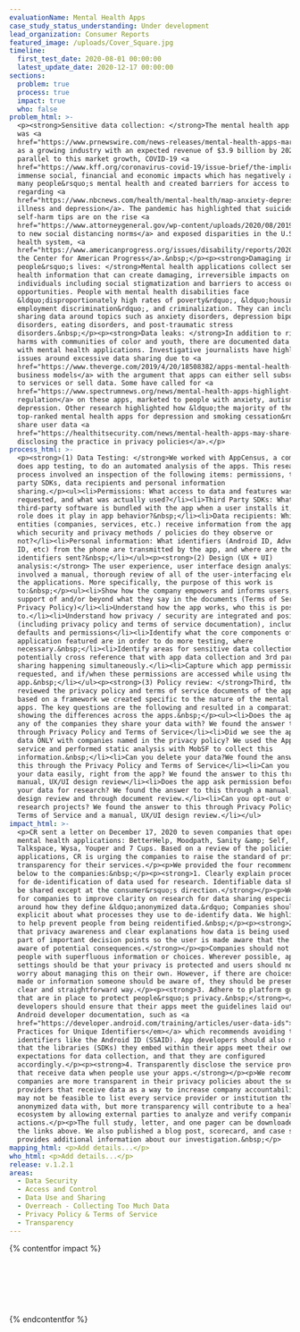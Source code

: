 ```yaml
---
evaluationName: Mental Health Apps
case_study_status_understanding: Under development
lead_organization: Consumer Reports
featured_image: /uploads/Cover_Square.jpg
timeline:
  first_test_date: 2020-08-01 00:00:00
  latest_update_date: 2020-12-17 00:00:00
sections:
  problem: true
  process: true
  impact: true
  who: false
problem_html: >-
  <p><strong>Sensitive data collection: </strong>The mental health app industry
  was <a
  href="https://www.prnewswire.com/news-releases/mental-health-apps-market-accounted-for-us-587-9-mn-in-2018-and-is-expected-to-generate-a-revenue-of-us-3-918-40-mn-by-2027--at-a-growth-rate-of-23-7-from-2019--2027--300997559.html">documented</a>
  as a growing industry with an expected revenue of $3.9 billion by 2027. In
  parallel to this market growth, COVID-19 <a
  href="https://www.kff.org/coronavirus-covid-19/issue-brief/the-implications-of-covid-19-for-mental-health-and-substance-use/">triggered</a>
  immense social, financial and economic impacts which has negatively affected
  many people&rsquo;s mental health and created barriers for access to help
  regarding <a
  href="https://www.nbcnews.com/health/mental-health/map-anxiety-depression-your-state-compares-united-states-n1248473">mental
  illness and depression</a>. The pandemic has highlighted that suicide and
  self-harm tips are on the rise <a
  href="https://www.attorneygeneral.gov/wp-content/uploads/2020/08/2019-2020-S2SS-Annual-Report-FINAL.pdf">due
  to new social distancing norms</a> and exposed disparities in the U.S. mental
  health system, <a
  href="https://www.americanprogress.org/issues/disability/reports/2020/09/10/490221/mental-health-care-severely-inequitable-came-coronavirus-crisis/">reported
  the Center for American Progress</a>.&nbsp;</p><p><strong>Damaging impacts on
  people&rsquo;s lives: </strong>Mental health applications collect sensitive
  health information that can create damaging, irreversible impacts on
  individuals including social stigmatization and barriers to access or future
  opportunities. People with mental health disabilities face
  &ldquo;disproportionately high rates of poverty&rdquo;, &ldquo;housing and
  employment discrimination&rdquo;, and criminalization. They can include
  sharing data around topics such as anxiety disorders, depression bipolar
  disorders, eating disorders, and post-traumatic stress
  disorders.&nbsp;</p><p><strong>Data leaks: </strong>In addition to rising
  harms with communities of color and youth, there are documented data leaks
  with mental health applications. Investigative journalists have highlighted
  issues around excessive data sharing due to <a
  href="https://www.theverge.com/2019/4/20/18508382/apps-mental-health-smoking-cessation-data-sharing-privacy-facebook-google-advertising">flawed
  business models</a> with the argument that apps can either sell subscriptions
  to services or sell data. Some have called for <a
  href="https://www.spectrumnews.org/news/mental-health-apps-highlight-need-for-regulation/">improved
  regulation</a> on these apps, marketed to people with anxiety, autism and
  depression. Other research highlighted how &ldquo;the majority of the
  top-ranked mental health apps for depression and smoking cessation&rdquo;
  share user data <a
  href="https://healthitsecurity.com/news/mental-health-apps-may-share-user-data-without-clear-privacy-policies">without
  disclosing the practice in privacy policies</a>.</p>
process_html: >-
  <p><strong>(1) Data Testing: </strong>We worked with AppCensus, a company that
  does app testing, to do an automated analysis of the apps. This research
  process involved an inspection of the following items: permissions, third
  party SDKs, data recipients and personal information
  sharing.</p><ul><li>Permissions: What access to data and features was
  requested, and what was actually used?</li><li>Third Party SDKs: What
  third-party software is bundled with the app when a user installs it, and what
  role does it play in app behavior?&nbsp;</li><li>Data recipients: Which
  entities (companies, services, etc.) receive information from the app, and
  which security and privacy methods / policies do they observe or
  not?</li><li>Personal information: What identifiers (Android ID, Advertising
  ID, etc) from the phone are transmitted by the app, and where are these
  identifiers sent?&nbsp;</li></ul><p><strong>(2) Design (UX + UI)
  analysis:</strong> The user experience, user interface design analysis
  involved a manual, thorough review of all of the user-interfacing elements of
  the applications. More specifically, the purpose of this work is
  to:&nbsp;</p><ul><li>Show how the company empowers and informs users, in
  support of and/or beyond what they say in the documents (Terms of Service and
  Privacy Policy)</li><li>Understand how the app works, who this is positioned
  to.</li><li>Understand how privacy / security are integrated and positioned
  (including privacy policy and terms of service documentation), including app
  defaults and permissions</li><li>Identify what the core components of the
  application featured are in order to do more testing, where
  necessary.&nbsp;</li><li>Identify areas for sensitive data collection, and
  potentially cross reference that with app data collection and 3rd party
  sharing happening simultaneously.</li><li>Capture which app permissions are
  requested, and if/when these permissions are accessed while using the
  app.&nbsp;</li></ul><p><strong>(3) Policy review: </strong>Third, the team
  reviewed the privacy policy and terms of service documents of the applications
  based on a framework we created specific to the nature of the mental health
  apps. The key questions are the following and resulted in a comparative table
  showing the differences across the apps.&nbsp;</p><ul><li>Does the app name
  any of the companies they share your data with? We found the answer to this
  through Privacy Policy and Terms of Service</li><li>Did we see the app share
  data ONLY with companies named in the privacy policy? We used the AppCensus
  service and performed static analysis with MobSF to collect this
  information.&nbsp;</li><li>Can you delete your data?We found the answer to
  this through the Privacy Policy and Terms of Service</li><li>Can you delete
  your data easily, right from the app? We found the answer to this through a
  manual, UX/UI design review</li><li>Does the app ask permission before using
  your data for research? We found the answer to this through a manual, UX/UI
  design review and through document review.</li><li>Can you opt-out of data
  research projects? We found the answer to this through Privacy Policy and
  Terms of Service and a manual, UX/UI design review.</li></ul>
impact_html: >-
  <p>CR sent a letter on December 17, 2020 to seven companies that operate
  mental health applications: BetterHelp, Moodpath, Sanity &amp; Self,
  Talkspace, Wysa, Youper and 7 Cups. Based on a review of the policies of these
  applications, CR is urging the companies to raise the standard of privacy and
  transparency for their services.</p><p>We provided the four recommendations
  below to the companies:&nbsp;</p><p><strong>1. Clearly explain procedures used
  for de-identification of data used for research. Identifiable data should not
  be shared except at the consumer&rsquo;s direction.</strong></p><p>We advocate
  for companies to improve clarity on research for data sharing especially
  around how they define &ldquo;anonymized data.&rdquo; Companies should be
  explicit about what processes they use to de-identify data. We highlight this
  to help prevent people from being reidentified.&nbsp;</p><p><strong>2. Ensure
  that privacy awareness and clear explanations how data is being used should be
  part of important decision points so the user is made aware that the data is
  aware of potential consequences.</strong></p><p>Companies should not overwhelm
  people with superfluous information or choices. Wherever possible, app default
  settings should be that your privacy is protected and users should not have to
  worry about managing this on their own. However, if there are choices to be
  made or information someone should be aware of, they should be presented in a
  clear and straightforward way.</p><p><strong>3. Adhere to platform guidelines
  that are in place to protect people&rsquo;s privacy.&nbsp;</strong></p><p>App
  developers should ensure that their apps meet the guidelines laid out in
  Android developer documentation, such as <a
  href="https://developer.android.com/training/articles/user-data-ids"><em>Best
  Practices for Unique Identifiers</em></a> which recommends avoiding the use of
  identifiers like the Android ID (SSAID). App developers should also make sure
  that the libraries (SDKs) they embed within their apps meet their own
  expectations for data collection, and that they are configured
  accordingly.</p><p><strong>4. Transparently disclose the service providers
  that receive data when people use your apps.</strong></p><p>We recommend that
  companies are more transparent in their privacy policies about the service
  providers that receive data as a way to increase company accountability. It
  may not be feasible to list every service provider or institution they share
  anonymized data with, but more transparency will contribute to a healthier
  ecosystem by allowing external parties to analyze and verify companies&rsquo;
  actions.</p><p>The full study, letter, and one pager can be downloaded using
  the links above. We also published a blog post, scorecard, and case study that
  provides additional information about our investigation.&nbsp;</p>
mapping_html: <p>Add details...</p>
who_html: <p>Add details...</p>
release: v.1.2.1
areas:
  - Data Security
  - Access and Control
  - Data Use and Sharing
  - Overreach - Collecting Too Much Data
  - Privacy Policy & Terms of Service
  - Transparency
---
```


{% contentfor impact %}

<br /><br /><br /><br />

<!-- =============================================================== -->
<!-- ========================== chart start ======================== -->
<!-- =============================================================== -->

<style>

/* -------------- full chart -------------- */

#fullChart {
  position: relative;
  display: inline-block;
  padding: 0px;
  margin: 0px;
  width: 100%;
  max-width: 900px;
  font-family: sofia-pro,-apple-system,BlinkMacSystemFont,"Segoe UI",Roboto,"Helvetica Neue",Arial,"Noto Sans",sans-serif,"Apple Color Emoji","Segoe UI Emoji","Segoe UI Symbol","Noto Color Emoji";
}

/* -------------- chart headline -------------- */

.chartHeadline {
  position: relative;
  display: inline-block;
  width: 100%;
  font-family: sofia-pro,-apple-system,BlinkMacSystemFont,"Segoe UI",Roboto,"Helvetica Neue",Arial,"Noto Sans",sans-serif,"Apple Color Emoji","Segoe UI Emoji","Segoe UI Symbol","Noto Color Emoji";
  text-align: left;
  font-size: 35px;
  line-height: 38px;
  padding-bottom: 30px;
}

/* -------------- chart cells -------------- */

.chartRow {
  position: relative;
  display: inline-block;
  vertical-align: middle;
  padding-top: 5px;
  padding-bottom: 5px;
  width: 100%;
  min-height: 79px;
  border-bottom: dashed 1px #ccc;
}

.chartQuestion {
  position: relative;
  display: inline-block;
  font-family: sofia-pro,-apple-system,BlinkMacSystemFont,"Segoe UI",Roboto,"Helvetica Neue",Arial,"Noto Sans",sans-serif,"Apple Color Emoji","Segoe UI Emoji","Segoe UI Symbol","Noto Color Emoji";
  font-size: 14px;
  line-height: 16px;
  width: 30%;
  text-align: left;
  vertical-align: middle;
}

.chartCell {
  position: relative;
  display: inline-block;
  width: 10%;
  height: 67px;
  font-family: sofia-pro,-apple-system,BlinkMacSystemFont,"Segoe UI",Roboto,"Helvetica Neue",Arial,"Noto Sans",sans-serif,"Apple Color Emoji","Segoe UI Emoji","Segoe UI Symbol","Noto Color Emoji";
  font-size: 30px;
  padding-top: 15px;
  text-align: center;
  vertical-align: middle;
  cursor: pointer;
}

.chartCell:hover {
  background-color: #ddd;
  border-radius: 10px;
}

/* -------------- chart header -------------- */

.chartHeaderCell {
  position: relative;
  display: inline-block;
  width: 10%;
  text-align: center;
  vertical-align: middle;
}

.chartHeaderIcon {
  position: relative;
  display: inline-block;
  width: 70%;
}

.chartHeaderText {
  position: relative;
  display: inline-block;
  width: 100%;
  height: 30px;
  font-family: sofia-pro,-apple-system,BlinkMacSystemFont,"Segoe UI",Roboto,"Helvetica Neue",Arial,"Noto Sans",sans-serif,"Apple Color Emoji","Segoe UI Emoji","Segoe UI Symbol","Noto Color Emoji";
  font-size: 14px;
  line-height: 30px;
  margin-bottom: 10px;
  text-align: center;
  white-space: nowrap;
  vertical-align: middle;
}

/* -------------- chart symbols -------------- */

.chartDot {
  position: relative;
  display: inline-block;
  margin-top: 3px;
  width: 32px;
  height: 32px;
  border-radius: 16px;
  background-color: #00ae4d;
}

.chartX {
  position: relative;
  display: inline-block;
  margin-top: 8px;
  width: 20px;
  height: 20px;
}

.chartX:before, .chartX:after {
  content:'';
  position: absolute;
  left: 0px;
  width: 20px;
  height: 2px;
  background-color: #555;
  top: 10px;
  transform:rotate(45deg);
}

.chartX:after {
    transform:rotate(-45deg);
}

.chartUnknown {
  font-family: sofia-pro,-apple-system,BlinkMacSystemFont,"Segoe UI",Roboto,"Helvetica Neue",Arial,"Noto Sans",sans-serif,"Apple Color Emoji","Segoe UI Emoji","Segoe UI Symbol","Noto Color Emoji";
  padding-top: 7px;
  font-size: 26px;
  line-height: 26px;
  color: #ccc;
}

/* -------------- chart key -------------- */

.chartKey {
  position: relative;
  display: inline-block;
  vertical-align: middle;
  padding-top: 30px;
  padding-bottom: 80px;
  width: 100%;
  height: 32px;
  text-align: right;
  font-family: sofia-pro,-apple-system,BlinkMacSystemFont,"Segoe UI",Roboto,"Helvetica Neue",Arial,"Noto Sans",sans-serif,"Apple Color Emoji","Segoe UI Emoji","Segoe UI Symbol","Noto Color Emoji";
  font-size: 16px;
  line-height: 16px;
  color: #777;
}

.chartKeyEntry {
  position: relative;
  display: inline-block;
  vertical-align: middle;
  text-align: center;
  height: 30px;
  margin-top: -8px;
  margin-left: 20px;
  margin-right: 7px;
}

/* -------------- chart modal -------------- */

#chartModal {
  position: absolute;
  display: none;
  top: 30%;
  left: 10%;
  width: 80%;
  text-align: center;
  background-color: #ddd;
  z-index: 20;
}

#chartModalClose {
  position: absolute;
  font-family: sofia-pro,-apple-system,BlinkMacSystemFont,"Segoe UI",Roboto,"Helvetica Neue",Arial,"Noto Sans",sans-serif,"Apple Color Emoji","Segoe UI Emoji","Segoe UI Symbol","Noto Color Emoji";
  font-size: 15px;
  right: 15px;
  top: 14px;
  height: 40px;
  text-align: right;
  cursor: pointer;
  color: #000;
}

#chartModalText {
  font-family: sofia-pro,-apple-system,BlinkMacSystemFont,"Segoe UI",Roboto,"Helvetica Neue",Arial,"Noto Sans",sans-serif,"Apple Color Emoji","Segoe UI Emoji","Segoe UI Symbol","Noto Color Emoji";
  padding: 60px 50px 50px 50px;
  font-size: 18px;
  line-height: 22px;
  text-align: left;
}

#chartModalText a {
  font-family: sofia-pro,-apple-system,BlinkMacSystemFont,"Segoe UI",Roboto,"Helvetica Neue",Arial,"Noto Sans",sans-serif,"Apple Color Emoji","Segoe UI Emoji","Segoe UI Symbol","Noto Color Emoji";
  padding: top;
  font-size: 18px;
  line-height: 40px;
  color: #00ae4d;
}

#chartModalClose:hover {
  opacity: 0.5;
}

#chartBlocker {
  position: absolute;
  display: none;
  width: 100%;
  height: 100%;
  background-color: #fff;
  z-index: 10;
  opacity: 0.6;
}


@media only screen and (max-width: 1440px) {
  .chartHeaderText { font-size: 13px; line-height: 28px; }
}

@media only screen and (max-width: 1200px) {
  .chartHeadline { text-align: center; }
  .chartHeaderCell { transform: rotate(-90deg); margin-bottom: 20px; margin-top: 10px; margin-left: 27px; margin-right: -27px; height: 75px; }
  .chartHeaderText { text-align: left; font-size: 15px; line-height: 18px; }
  .chartHeaderIcon { display: none; }
}

@media only screen and (max-width: 700px) {
  .chartHeaderCell { margin-bottom: 5px; }
}

</style>

<div id='fullChart'></div>

<script>

// ------------------- chart data -------------------

var chartQuestions = ["Is it clear who your data is shared with in the privacy policy?","Does the app share data ONLY with companies named in the privacy policy?","Does the policy define a right to delete your data?","Can you easily delete your data through the app?","Does the app ask permission before using your data for research?","Can you opt out of research?"];
var chartPlatforms = ["7 Cups","BetterHelp","MindDoc","Sanity & Self","Talkspace","Wysa","Youper"];
var chartIcons = ["7-cups","bettter-help","minddoc","sanity-self","talk-space","wysa","youper"];
var chartEntry = new Array();

chartEntry[0] = [0,0,'no','There were no third-party names related to data sharing present in the privacy policy. ','https://www.7cups.com/Documents/PrivacyPolicy'];
chartEntry[1] = [0,1,'no','The CCPA disclosures for California residents list the types of third parties, but no specific third-parties are listed.','https://www.betterhelp.com/privacy/'];
chartEntry[2] = [0,2,'yes','In the privacy policy, the third-party names shared are Firebase Crashlytics and Remote Config, Mailgun, OneSignal, and Branch Metrics.','https://mymoodpath.com/en/privacy-policy/'];
chartEntry[3] = [0,3,'yes','In the privacy policy, the third-party names shared are Google Analytics and Apple Healthkit.','https://www.sanityandself.com/privacy/'];
chartEntry[4] = [0,4,'no','There were no third-party names related to data sharing present in the privacy policy.','https://www.talkspace.com/public/privacy-policy'];
chartEntry[5] = [0,5,'yes','In the privacy policy, the third-party names shared are Google Analytics, Facebook Anayltics, Firebase, and Branch.io.','https://beta.touchkin.com/privatepolicy.html'];
chartEntry[6] = [0,6,'no','During our test window, the Android App was removed from the Play store. The results summarized here are from Version 8.04.000, updated July 28, 2020. This legacy app still functions for people who have a copy on their phone.','https://www.youper.ai/privacy-policy'];
chartEntry[7] = [1,0,'yes','The terms of service mention third-party cookies, but both static and dynamic analysis did not show any calls to third-parties. It is unclear if the company is reserving the right to use third-parties in the future or if its terms intentionally do not align with their service.','https://www.7cups.com/Documents/PrivacyPolicy'];
chartEntry[8] = [1,1,'no','Static analysis of BetterHelp&apos;s android app identified these third parties: AppsFlyer, Facebook Login, Facebook Places, Facebook Share, Google Analytics, Google Firebase Analytics, MixPanel.','https://www.betterhelp.com/privacy/'];
chartEntry[9] = [1,2,'yes','This service clearly defines the third-parties who get data.','https://mymoodpath.com/en/privacy-policy/'];
chartEntry[10] = [1,3,'no','The privacy policy does not provide details on third-parties, but static analysis showed references to these third-party services: AppsFlyer, Facebook Analytics, Facebook Login, Facebook Places, Facebook Share, Google AdMob, Google CrashLytics, Google Firebase Analytics, Instabug, and MixPanel.','https://www.sanityandself.com/privacy/'];
chartEntry[11] = [1,4,'no','The privacy policy does not mention several third-parties we observed during dynamic analysis, including Firebase Remote Configuration, Mixpanel, AppsFlyer, and Braze.','https://www.talkspace.com/public/privacy-policy'];
chartEntry[12] = [1,5,'no','OneSignal is not listed in the privacy policy, yet OneSignal received location data during dynamic analysis. ','https://beta.touchkin.com/privatepolicy.html'];
chartEntry[13] = [1,6,'no','Static analysis identified these trackers; they were not explictly referenced in the privacy policy: Adjust, Google AdMob, Google Analytics, Google CrashLytics, Google Firebase Analytics, Google Tag Manager, and MixPanel.','https://www.youper.ai/privacy-policy'];
chartEntry[14] = [2,0,'no','The terms state that a user may have the right to delete personal information "in certain situations" but the terms do not guarantee that all users have that right. In addition, the terms state that data will be retained if retention is permitted by law.','https://www.7cups.com/Documents/PrivacyPolicy'];
chartEntry[15] = [2,1,'no','According to the terms, California residents can request deletion of data, but the terms do not guarantee that any requests will be respected.','https://www.betterhelp.com/privacy/'];
chartEntry[16] = [2,2,'yes','The policies define the right to delete your data.','https://mymoodpath.com/en/privacy-policy/'];
chartEntry[17] = [2,3,'no','Any rights to deletion appear to be tied to California residency, or for people under the age of 13.','https://www.sanityandself.com/privacy/'];
chartEntry[18] = [2,4,'no','The ability to cancel an account is implied, but not guaranteed, in the terms. The terms also define that people to whom GDPR applies might have the right to be forgotten, but that it might conflict with medical records retention requirements.','https://www.talkspace.com/public/privacy-policy'];
chartEntry[19] = [2,5,'yes','The terms contain language that describes a "Right to be forgotten" and implies that the ability to access that right is exposed in the app or service.','https://beta.touchkin.com/privatepolicy.html'];
chartEntry[20] = [2,6,'yes','The policies define a right to delete your data.','https://www.youper.ai/privacy-policy'];
chartEntry[21] = [3,0,'no','There is no option for deleting data, only "Start Self-Care Break" and "Deactivate Account" via desktop. We did not find an option to delete data via the mobile app. ','https://www.7cups.com/Documents/PrivacyPolicy'];
chartEntry[22] = [3,1,'yes','BetterHelp allows users to "request erasure of personal data." This action, which also deletes a user&apos;s account, is noted as permanent and cannot be reversed. The user will also receive a confirmation email that the request was processed.','https://www.betterhelp.com/privacy/'];
chartEntry[23] = [3,2,'yes','We found the option to delete on the mobile app but not via the desktop. The option allows you to "delete all stored data" which, means it will be "deleted irretrievably from your device and the server." The user can also send MindDoc an email to do this.','https://mymoodpath.com/en/privacy-policy/'];
chartEntry[24] = [3,3,'yes','While the privacy policy limits deletion to California residents under CCPA, the app appears to allow people outside the state to delete their account. Our testing indicates it will work.','https://www.sanityandself.com/privacy/'];
chartEntry[25] = [3,4,'no','We were unable to find any delete data options through the mobile or desktop user interface. ','https://www.talkspace.com/public/privacy-policy'];
chartEntry[26] = [3,5,'no','We were unable to find any delete data options through the mobile or desktop user interface. ','https://beta.touchkin.com/privatepolicy.html'];
chartEntry[27] = [3,6,'yes','Users can delete their data by opening the app, clicking on the “Me” bottom menu item, clicking on the gear icon (top right corner), then clicking “Delete my account.” To confirm their request, enter the account password. This will "irrevocably delete" their data. ','https://www.youper.ai/privacy-policy'];
chartEntry[28] = [4,0,'no','We did not find evidence of any permissions or notifications to inform users of research. ','https://www.7cups.com/Documents/PrivacyPolicy'];
chartEntry[29] = [4,1,'unclear','The terms do not guarantee the company will ask for consent before using data for research purposes. However, according to BetterHelp spokesperson Alon Matas, "Whenever a member&apos;s information would be used for research purposes this would be done with permission."','https://www.betterhelp.com/privacy/'];
chartEntry[30] = [4,2,'no','Through the AI chat, MindDoc asks the user to agree to "processing of [your] data." It is not clear for the average end user to understand that they are consenting to having their data used indefinitely for research purposes. ','https://mymoodpath.com/en/privacy-policy/'];
chartEntry[31] = [4,3,'no','We did not find evidence of any permissions or notifications to inform users of research. ','https://www.sanityandself.com/privacy/'];
chartEntry[32] = [4,4,'no','We did not find evidence of any permissions or notifications to inform users of research. ','https://www.talkspace.com/public/privacy-policy'];
chartEntry[33] = [4,5,'no','We did not find evidence of any permissions or notifications to inform users of research. ','https://beta.touchkin.com/privatepolicy.html'];
chartEntry[34] = [4,6,'yes','In the app settings, users can turn on the option to contribute to research through the "Human Mind Research" toggle. ','https://www.youper.ai/privacy-policy'];
chartEntry[35] = [5,0,'no','According to 7 Cups founder Glen Moriarty, "Since we do not use or share any information that could be used to identify a specific individual in relation to our research projects, a user’s privacy is not at issue and thus we do not process opt-out requests in relation to the use of anonymized, aggregated data."','https://www.7cups.com/Documents/PrivacyPolicy'];
chartEntry[36] = [5,1,'unclear','The terms do not describe a mechanism for users to opt-out, and the terms also state that the company may not be able to honor requests to delete user information if that data is being used for research projects. ','https://www.betterhelp.com/privacy/'];
chartEntry[37] = [5,2,'no','The terms do not describe an opt out mechanism aside from deleting all data from the service.','https://mymoodpath.com/en/privacy-policy/'];
chartEntry[38] = [5,3,'unclear','Sanity and Self&apos;s terms of service do not provide any details about opting out of its research projects. The company did not respond to Consumer Reports&apos; questions.','https://www.sanityandself.com/privacy/'];
chartEntry[39] = [5,4,'no','According to Talkspace spokesperson John Kim, users can not opt-out of research projects, but "All data used for research projects or to improve internal Talkspace therapist tools is de-identified data converted into "safe harbor" form  using our own software which removes all personal "identifiers" at a level even higher than required by HIPAA protocols."','https://www.talkspace.com/public/privacy-policy'];
chartEntry[40] = [5,5,'unclear','According to Wysa Co-Founder Ramakant Vempati, users can opt-out by contacting hello@wysa.ai or wysa@touchkin.com. However, the terms do not contain a clear description on opting out of research.','https://beta.touchkin.com/privatepolicy.html'];
chartEntry[41] = [5,6,'yes','Youper defines product improvement as research, and their terms state that users can opt out of research.','https://www.youper.ai/privacy-policy'];

// ------------------- draw chart -------------------

drawChart();

function drawChart() {

  // create html
  var chartHTML = "";

  // add modal
  chartHTML += "<div id='chartBlocker'></div><div id='chartModal'><div id='chartModalClose' onclick=\"hideModal()\">CLOSE</div><div id='chartModalText'></div></div>";

  /// headline
  chartHTML += "<div class='chartHeadline'>Mental Health Apps: Evaluation of Privacy Practices</div>";

  // header row
  chartHTML += "<div class='chartRow'>";
  chartHTML += "<div class='chartQuestion'></div>";
  for (platform = 0; platform < chartPlatforms.length; platform++) {
    chartHTML += "<div class='chartHeaderCell'>";
    chartHTML += "<div class='chartHeaderIcon'><img src='https://thedigitalstandard.org/uploads/"+chartIcons[platform]+".png' width='100%' /></div>"
    chartHTML += "<div class='chartHeaderText'>"+chartPlatforms[platform]+"</div>";
    chartHTML += "</div>";
  }
  chartHTML += "</div>"; // end row

  // loop through all entries
  var currentQuestion = -1;
  for (entry = 0; entry < chartEntry.length; entry++) {

    if (chartEntry[entry][0] != currentQuestion){
      if (chartEntry[entry][0] != 0){ chartHTML += "</div>"; } // not on first chart row
      chartHTML += "<div class='chartRow'>";
      currentQuestion = chartEntry[entry][0];
      chartHTML += "<div class='chartQuestion'>"+chartQuestions[chartEntry[entry][0]]+"</div>";
    }

    // chart symbol
    if (chartEntry[entry][2] == "yes"){ chartHTML += "<div class='chartCell' data='"+entry+"'><div class='chartDot'></div></div>"; }
    else if (chartEntry[entry][2] == "no"){ chartHTML += "<div class='chartCell' data='"+entry+"'><div class='chartX'></div></div>"; }
    else { chartHTML += "<div class='chartCell' data='"+entry+"'><div class='chartUnknown'>?</div></div>"; }

  }
  chartHTML += "</div>"; // end last chart row

  // draw key
  chartHTML += "<div class='chartKey'>";
  chartHTML += "<div class='chartKeyEntry'><div class='chartDot'></div></div>yes";
  chartHTML += "<div class='chartKeyEntry'><div class='chartX'></div></div>no";
  chartHTML += "<div class='chartKeyEntry'><div class='chartUnknown'>?</div></div>unclear";
  chartHTML += "</div>";

  // add html to dom
  document.getElementById("fullChart").innerHTML = chartHTML;

}

// -------------- chart listeners --------------

var chartCells = document.getElementsByClassName("chartCell");
for (var cellNum = 0; cellNum < chartCells.length; cellNum++) {
  chartCells[cellNum].addEventListener('click', showModal);
}

// -------------- show popup box --------------

function showModal() {

  var cellCode = this.getAttribute("data");
  var cellText = chartEntry[cellCode][3];
  var cellLink = "<a href='"+chartEntry[cellCode][4]+"' target='_blank'>See Full Policy</a>";

  if (cellText != ""){
    document.getElementById('chartModal').style.display = "block";
    document.getElementById('chartBlocker').style.display = "block";
    document.getElementById('chartModalText').innerHTML = cellText+"<br />"+cellLink;
  }

};

// -------------- chart modal --------------

function hideModal() {
  document.getElementById('chartModal').style.display = "none";
  document.getElementById('chartBlocker').style.display = "none";
};


</script>

<!-- =============================================================== -->
<!-- =========================== chart end ========================= -->
<!-- =============================================================== -->


{% endcontentfor %}
